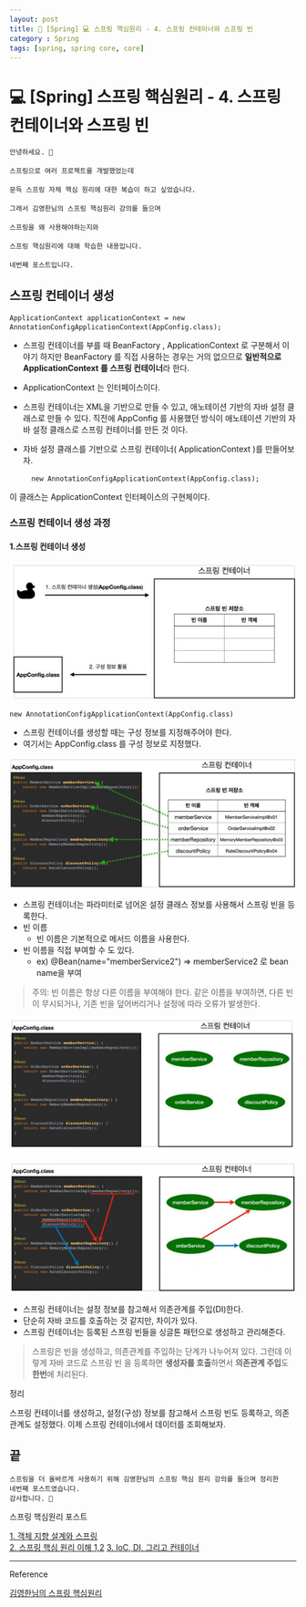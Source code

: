 ```yaml
---
layout: post
title: 📖 [Spring] 💻 스프링 핵심원리 - 4. 스프링 컨테이너와 스프링 빈
category : Spring
tags: [spring, spring core, core]
---
```


# 💻 [Spring] 스프링 핵심원리 - 4. 스프링 컨테이너와 스프링 빈

    안녕하세요. 👋
    
    스프링으로 여러 프로젝트를 개발했었는데 
    
    문득 스프링 자체 핵심 원리에 대한 복습이 하고 싶었습니다.
    
    그래서 김영한님의 스프링 핵심원리 강의를 들으며 
    
    스프링을 왜 사용해야하는지와
    
    스프링 핵심원리에 대해 학습한 내용입니다. 
    
    네번째 포스트입니다.
        
## 스프링 컨테이너 생성

    ApplicationContext applicationContext = new AnnotationConfigApplicationContext(AppConfig.class);
    
- 스프링 컨테이너를 부를 때 BeanFactory , ApplicationContext 로 구분해서 이야기
  하지만 BeanFactory 를 직접 사용하는 경우는 거의 없으므로 <b>일반적으로 ApplicationContext 를 스프링 컨테이너</b>라 한다.
  
- ApplicationContext 는 인터페이스이다.

- 스프링 컨테이너는 XML을 기반으로 만들 수 있고, 애노테이션 기반의 자바 설정 클래스로 만들 수 있다.
직전에 AppConfig 를 사용했던 방식이 애노테이션 기반의 자바 설정 클래스로 스프링 컨테이너를 만든 것
이다.

- 자바 설정 클래스를 기반으로 스프링 컨테이너( ApplicationContext )를 만들어보자.

        new AnnotationConfigApplicationContext(AppConfig.class);
        
이 클래스는 ApplicationContext 인터페이스의 구현체이다.

### 스프링 컨테이너 생성 과정

#### 1.스프링 컨테이너 생성

![create](/images/2021-5-25/create.JPG)

    new AnnotationConfigApplicationContext(AppConfig.class)
    
- 스프링 컨테이너를 생성할 때는 구성 정보를 지정해주어야 한다.
- 여기서는 AppConfig.class 를 구성 정보로 지정했다.

![bean](/images/2021-5-25/bean.JPG)

- 스프링 컨테이너는 파라미터로 넘어온 설정 클래스 정보를 사용해서 스프링 빈을 등록한다.
- 빈 이름
    - 빈 이름은 기본적으로 메서드 이름을 사용한다.
- 빈 이름을 직접 부여할 수 도 있다.
    - ex) @Bean(name="memberService2")  => memberService2 로 bean name을 부여
 
> 주의: 빈 이름은 항상 다른 이름을 부여해야 한다. 같은 이름을 부여하면, 다른 빈이 무시되거나, 기존 빈을
덮어버리거나 설정에 따라 오류가 발생한다.

![ready](/images/2021-5-25/ready.JPG)

![fin](/images/2021-5-25/fin.JPG)

- 스프링 컨테이너는 설정 정보를 참고해서 의존관계를 주입(DI)한다.
- 단순히 자바 코드를 호출하는 것 같지만, 차이가 있다.
- 스프링 컨테이너는 등록된 스프링 빈들을 싱글톤 패턴으로 생성하고 관리해준다.

> 스프링은 빈을 생성하고, 의존관계를 주입하는 단계가 나누어져 있다. 그런데 이렇게 자바 코드로 스프링 빈
을 등록하면 <b>생성자를 호출</b>하면서 <b>의존관계 주입</b>도 <b>한번</b>에 처리된다. 

정리

스프링 컨테이너를 생성하고, 설정(구성) 정보를 참고해서 스프링 빈도 등록하고, 의존관계도 설정했다.
이제 스프링 컨테이너에서 데이터를 조회해보자.

## 끝
    
    스프링을 더 올바르게 사용하기 위해 김영한님의 스프링 핵심 원리 강의를 들으며 정리한
    네번째 포스트였습니다.
    감사합니다. 🙏

스프링 핵심원리 포스트

[1. 객체 지향 설계와 스프링](https://mks502.github.io/spring-core-up-first/)    
[2. 스프링 핵심 원리 이해 1,2](https://mks502.github.io/spring-core-up-two/)
[3. IoC, DI, 그리고 컨테이너](https://mks502.github.io/spring-core-up-three-ioc-di-container/)

-------------------------------------------------

Reference

[김영한님의 스프링 핵심원리](https://www.inflearn.com/course/%EC%8A%A4%ED%94%84%EB%A7%81-%ED%95%B5%EC%8B%AC-%EC%9B%90%EB%A6%AC-%EA%B8%B0%EB%B3%B8%ED%8E%B8#)
